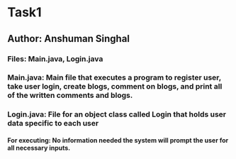 # Task1
## Author: Anshuman Singhal

### Files: Main.java, Login.java
### Main.java: Main file that executes a program to register user, take user login, create blogs, comment on blogs, and print all of the written comments and blogs.
### Login.java: File for an object class called Login that holds user data specific to each user

#### For executing: No information needed the system will prompt the user for all necessary inputs.
